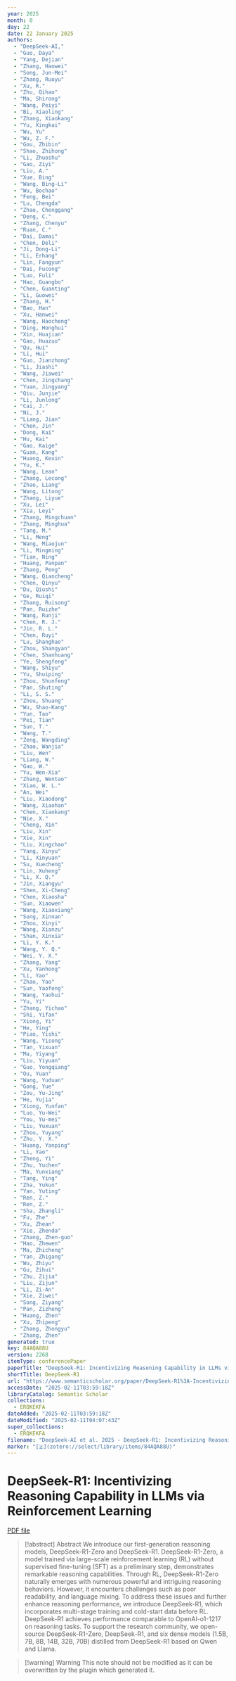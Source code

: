 ```yaml
---
year: 2025
month: 0
day: 22
date: 22 January 2025
authors:
  - "DeepSeek-AI,"
  - "Guo, Daya"
  - "Yang, Dejian"
  - "Zhang, Haowei"
  - "Song, Jun-Mei"
  - "Zhang, Ruoyu"
  - "Xu, R."
  - "Zhu, Qihao"
  - "Ma, Shirong"
  - "Wang, Peiyi"
  - "Bi, Xiaoling"
  - "Zhang, Xiaokang"
  - "Yu, Xingkai"
  - "Wu, Yu"
  - "Wu, Z. F."
  - "Gou, Zhibin"
  - "Shao, Zhihong"
  - "Li, Zhuoshu"
  - "Gao, Ziyi"
  - "Liu, A."
  - "Xue, Bing"
  - "Wang, Bing-Li"
  - "Wu, Bochao"
  - "Feng, Bei"
  - "Lu, Chengda"
  - "Zhao, Chenggang"
  - "Deng, C."
  - "Zhang, Chenyu"
  - "Ruan, C."
  - "Dai, Damai"
  - "Chen, Deli"
  - "Ji, Dong-Li"
  - "Li, Erhang"
  - "Lin, Fangyun"
  - "Dai, Fucong"
  - "Luo, Fuli"
  - "Hao, Guangbo"
  - "Chen, Guanting"
  - "Li, Guowei"
  - "Zhang, H."
  - "Bao, Han"
  - "Xu, Hanwei"
  - "Wang, Haocheng"
  - "Ding, Honghui"
  - "Xin, Huajian"
  - "Gao, Huazuo"
  - "Qu, Hui"
  - "Li, Hui"
  - "Guo, Jianzhong"
  - "Li, Jiashi"
  - "Wang, Jiawei"
  - "Chen, Jingchang"
  - "Yuan, Jingyang"
  - "Qiu, Junjie"
  - "Li, Junlong"
  - "Cai, J."
  - "Ni, J."
  - "Liang, Jian"
  - "Chen, Jin"
  - "Dong, Kai"
  - "Hu, Kai"
  - "Gao, Kaige"
  - "Guan, Kang"
  - "Huang, Kexin"
  - "Yu, K."
  - "Wang, Lean"
  - "Zhang, Lecong"
  - "Zhao, Liang"
  - "Wang, Litong"
  - "Zhang, Liyue"
  - "Xu, Lei"
  - "Xia, Leyi"
  - "Zhang, Mingchuan"
  - "Zhang, Minghua"
  - "Tang, M."
  - "Li, Meng"
  - "Wang, Miaojun"
  - "Li, Mingming"
  - "Tian, Ning"
  - "Huang, Panpan"
  - "Zhang, Peng"
  - "Wang, Qiancheng"
  - "Chen, Qinyu"
  - "Du, Qiushi"
  - "Ge, Ruiqi"
  - "Zhang, Ruisong"
  - "Pan, Ruizhe"
  - "Wang, Runji"
  - "Chen, R. J."
  - "Jin, R. L."
  - "Chen, Ruyi"
  - "Lu, Shanghao"
  - "Zhou, Shangyan"
  - "Chen, Shanhuang"
  - "Ye, Shengfeng"
  - "Wang, Shiyu"
  - "Yu, Shuiping"
  - "Zhou, Shunfeng"
  - "Pan, Shuting"
  - "Li, S. S."
  - "Zhou, Shuang"
  - "Wu, Shao-Kang"
  - "Yun, Tao"
  - "Pei, Tian"
  - "Sun, T."
  - "Wang, T."
  - "Zeng, Wangding"
  - "Zhao, Wanjia"
  - "Liu, Wen"
  - "Liang, W."
  - "Gao, W."
  - "Yu, Wen-Xia"
  - "Zhang, Wentao"
  - "Xiao, W. L."
  - "An, Wei"
  - "Liu, Xiaodong"
  - "Wang, Xiaohan"
  - "Chen, Xiaokang"
  - "Nie, X."
  - "Cheng, Xin"
  - "Liu, Xin"
  - "Xie, Xin"
  - "Liu, Xingchao"
  - "Yang, Xinyu"
  - "Li, Xinyuan"
  - "Su, Xuecheng"
  - "Lin, Xuheng"
  - "Li, X. Q."
  - "Jin, Xiangyu"
  - "Shen, Xi-Cheng"
  - "Chen, Xiaosha"
  - "Sun, Xiaowen"
  - "Wang, Xiaoxiang"
  - "Song, Xinnan"
  - "Zhou, Xinyi"
  - "Wang, Xianzu"
  - "Shan, Xinxia"
  - "Li, Y. K."
  - "Wang, Y. Q."
  - "Wei, Y. X."
  - "Zhang, Yang"
  - "Xu, Yanhong"
  - "Li, Yao"
  - "Zhao, Yao"
  - "Sun, Yaofeng"
  - "Wang, Yaohui"
  - "Yu, Yi"
  - "Zhang, Yichao"
  - "Shi, Yifan"
  - "Xiong, Yi"
  - "He, Ying"
  - "Piao, Yishi"
  - "Wang, Yisong"
  - "Tan, Yixuan"
  - "Ma, Yiyang"
  - "Liu, Yiyuan"
  - "Guo, Yongqiang"
  - "Ou, Yuan"
  - "Wang, Yuduan"
  - "Gong, Yue"
  - "Zou, Yu-Jing"
  - "He, Yujia"
  - "Xiong, Yunfan"
  - "Luo, Yu-Wei"
  - "You, Yu-mei"
  - "Liu, Yuxuan"
  - "Zhou, Yuyang"
  - "Zhu, Y. X."
  - "Huang, Yanping"
  - "Li, Yao"
  - "Zheng, Yi"
  - "Zhu, Yuchen"
  - "Ma, Yunxiang"
  - "Tang, Ying"
  - "Zha, Yukun"
  - "Yan, Yuting"
  - "Ren, Z."
  - "Ren, Z."
  - "Sha, Zhangli"
  - "Fu, Zhe"
  - "Xu, Zhean"
  - "Xie, Zhenda"
  - "Zhang, Zhen-guo"
  - "Hao, Zhewen"
  - "Ma, Zhicheng"
  - "Yan, Zhigang"
  - "Wu, Zhiyu"
  - "Gu, Zihui"
  - "Zhu, Zijia"
  - "Liu, Zijun"
  - "Li, Zi-An"
  - "Xie, Ziwei"
  - "Song, Ziyang"
  - "Pan, Zizheng"
  - "Huang, Zhen"
  - "Xu, Zhipeng"
  - "Zhang, Zhongyu"
  - "Zhang, Zhen"
generated: true
key: 84AQA88U
version: 2268
itemType: conferencePaper
paperTitle: "DeepSeek-R1: Incentivizing Reasoning Capability in LLMs via Reinforcement Learning"
shortTitle: DeepSeek-R1
url: "https://www.semanticscholar.org/paper/DeepSeek-R1%3A-Incentivizing-Reasoning-Capability-in-DeepSeek-AI-Guo/34471a2fa18ea22efad5287cf4aeb18542c98a9b"
accessDate: "2025-02-11T03:59:18Z"
libraryCatalog: Semantic Scholar
collections:
  - ERQKEKFA
dateAdded: "2025-02-11T03:59:18Z"
dateModified: "2025-02-11T04:07:43Z"
super_collections:
  - ERQKEKFA
filename: "DeepSeek-AI et al. 2025 - DeepSeek-R1: Incentivizing Reasoning Capability in LLMs via Reinforcement Learning.pdf"
marker: "[🇿](zotero://select/library/items/84AQA88U)"
---
```

# DeepSeek-R1: Incentivizing Reasoning Capability in LLMs via Reinforcement Learning

[PDF file](/Papers/PDFs/DeepSeek-AI%20et%20al.%202025%20-%20DeepSeek-R1:%20Incentivizing%20Reasoning%20Capability%20in%20LLMs%20via%20Reinforcement%20Learning.pdf)

> [!abstract] Abstract
> We introduce our first-generation reasoning models, DeepSeek-R1-Zero and DeepSeek-R1. DeepSeek-R1-Zero, a model trained via large-scale reinforcement learning (RL) without supervised fine-tuning (SFT) as a preliminary step, demonstrates remarkable reasoning capabilities. Through RL, DeepSeek-R1-Zero naturally emerges with numerous powerful and intriguing reasoning behaviors. However, it encounters challenges such as poor readability, and language mixing. To address these issues and further enhance reasoning performance, we introduce DeepSeek-R1, which incorporates multi-stage training and cold-start data before RL. DeepSeek-R1 achieves performance comparable to OpenAI-o1-1217 on reasoning tasks. To support the research community, we open-source DeepSeek-R1-Zero, DeepSeek-R1, and six dense models (1.5B, 7B, 8B, 14B, 32B, 70B) distilled from DeepSeek-R1 based on Qwen and Llama.

>[!warning] Warning
> This note should not be modified as it can be overwritten by the plugin which generated it.

